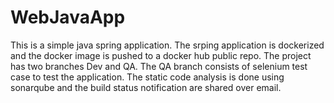 # WebJavaApp
This is a simple java spring application.
The srping application is dockerized and the docker image is pushed to a docker hub public repo.
The project has two branches Dev and QA.
The QA branch consists of selenium test case to test the application.
The static code analysis is done using sonarqube and the build status notification are shared over email.
